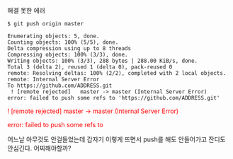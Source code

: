 해결 못한 에러



```
$ git push origin master
```

```
Enumerating objects: 5, done.
Counting objects: 100% (5/5), done.
Delta compression using up to 8 threads
Compressing objects: 100% (3/3), done.
Writing objects: 100% (3/3), 288 bytes | 288.00 KiB/s, done.
Total 3 (delta 2), reused 1 (delta 0), pack-reused 0
remote: Resolving deltas: 100% (2/2), completed with 2 local objects.
remote: Internal Server Error
To https://github.com/ADDRESS.git
 ! [remote rejected]   master -> master (Internal Server Error)
error: failed to push some refs to 'https://github.com/ADDRESS.git'
```

<font color="red">! [remote rejected]   master -> master (Internal Server Error)</font>

<font color="red">error: failed to push some refs to</font>

어느날 아무것도 안걸들었는데 갑자기 이렇게 뜨면서 push를 해도 안들어가고 잔디도 안심긴다. 어찌해야할까?